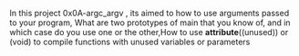 In this project 0x0A-argc_argv , its aimed to how to use arguments passed to your program, What are two prototypes of main that you know of, and in which case do you use one or the other,How to use __attribute__((unused)) or (void) to compile functions with unused variables or parameters
